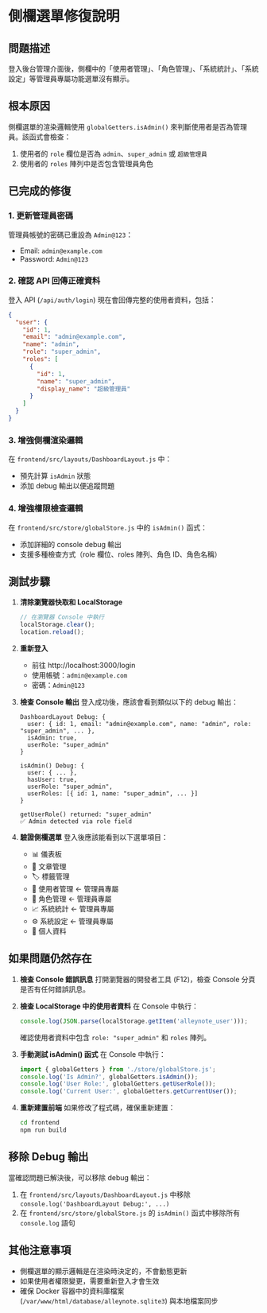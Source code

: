 # 側欄選單修復說明

## 問題描述
登入後台管理介面後，側欄中的「使用者管理」、「角色管理」、「系統統計」、「系統設定」等管理員專屬功能選單沒有顯示。

## 根本原因
側欄選單的渲染邏輯使用 `globalGetters.isAdmin()` 來判斷使用者是否為管理員。該函式會檢查：
1. 使用者的 `role` 欄位是否為 `admin`、`super_admin` 或 `超級管理員`
2. 使用者的 `roles` 陣列中是否包含管理員角色

## 已完成的修復

### 1. 更新管理員密碼
管理員帳號的密碼已重設為 `Admin@123`：
- Email: `admin@example.com`
- Password: `Admin@123`

### 2. 確認 API 回傳正確資料
登入 API (`/api/auth/login`) 現在會回傳完整的使用者資料，包括：
```json
{
  "user": {
    "id": 1,
    "email": "admin@example.com",
    "name": "admin",
    "role": "super_admin",
    "roles": [
      {
        "id": 1,
        "name": "super_admin",
        "display_name": "超級管理員"
      }
    ]
  }
}
```

### 3. 增強側欄渲染邏輯
在 `frontend/src/layouts/DashboardLayout.js` 中：
- 預先計算 `isAdmin` 狀態
- 添加 debug 輸出以便追蹤問題

### 4. 增強權限檢查邏輯
在 `frontend/src/store/globalStore.js` 中的 `isAdmin()` 函式：
- 添加詳細的 console debug 輸出
- 支援多種檢查方式（role 欄位、roles 陣列、角色 ID、角色名稱）

## 測試步驟

1. **清除瀏覽器快取和 LocalStorage**
   ```javascript
   // 在瀏覽器 Console 中執行
   localStorage.clear();
   location.reload();
   ```

2. **重新登入**
   - 前往 http://localhost:3000/login
   - 使用帳號：`admin@example.com`
   - 密碼：`Admin@123`

3. **檢查 Console 輸出**
   登入成功後，應該會看到類似以下的 debug 輸出：
   ```
   DashboardLayout Debug: {
     user: { id: 1, email: "admin@example.com", name: "admin", role: "super_admin", ... },
     isAdmin: true,
     userRole: "super_admin"
   }
   
   isAdmin() Debug: {
     user: { ... },
     hasUser: true,
     userRole: "super_admin",
     userRoles: [{ id: 1, name: "super_admin", ... }]
   }
   
   getUserRole() returned: "super_admin"
   ✅ Admin detected via role field
   ```

4. **驗證側欄選單**
   登入後應該能看到以下選單項目：
   - 📊 儀表板
   - 📝 文章管理
   - 🏷️ 標籤管理
   - 👥 使用者管理 ← 管理員專屬
   - 🔐 角色管理 ← 管理員專屬
   - 📈 系統統計 ← 管理員專屬
   - ⚙️ 系統設定 ← 管理員專屬
   - 👤 個人資料

## 如果問題仍然存在

1. **檢查 Console 錯誤訊息**
   打開瀏覽器的開發者工具 (F12)，檢查 Console 分頁是否有任何錯誤訊息。

2. **檢查 LocalStorage 中的使用者資料**
   在 Console 中執行：
   ```javascript
   console.log(JSON.parse(localStorage.getItem('alleynote_user')));
   ```
   確認使用者資料中包含 `role: "super_admin"` 和 `roles` 陣列。

3. **手動測試 isAdmin() 函式**
   在 Console 中執行：
   ```javascript
   import { globalGetters } from './store/globalStore.js';
   console.log('Is Admin?', globalGetters.isAdmin());
   console.log('User Role:', globalGetters.getUserRole());
   console.log('Current User:', globalGetters.getCurrentUser());
   ```

4. **重新建置前端**
   如果修改了程式碼，確保重新建置：
   ```bash
   cd frontend
   npm run build
   ```

## 移除 Debug 輸出

當確認問題已解決後，可以移除 debug 輸出：

1. 在 `frontend/src/layouts/DashboardLayout.js` 中移除 `console.log('DashboardLayout Debug:', ...)`
2. 在 `frontend/src/store/globalStore.js` 的 `isAdmin()` 函式中移除所有 `console.log` 語句

## 其他注意事項

- 側欄選單的顯示邏輯是在渲染時決定的，不會動態更新
- 如果使用者權限變更，需要重新登入才會生效
- 確保 Docker 容器中的資料庫檔案 (`/var/www/html/database/alleynote.sqlite3`) 與本地檔案同步

